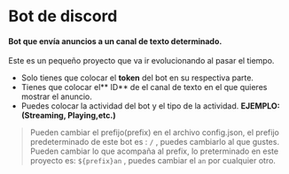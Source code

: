 # Bot de discord
#### Bot que envía anuncios a un canal de texto determinado.

Este es un pequeño proyecto que va ir evolucionando al pasar el tiempo.

- Solo tienes que colocar el **token** del bot en su respectiva parte.
- Tienes que colocar el** ID** de el canal de texto en el que quieres mostrar el anuncio.
- Puedes colocar la actividad del bot y el tipo de la actividad. **EJEMPLO: (Streaming, Playing,etc.)**

>  Pueden cambiar el prefijo(prefix) en el archivo config.json, el prefijo predeterminado de este bot es : `/` , puedes cambiarlo al que gustes.
Pueden cambiar lo que acompaña al prefix, lo preterminado en este proyecto es: `${prefix}an` , puedes cambiar el `an` por cualquier otro.
